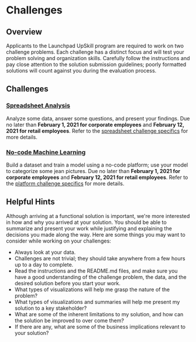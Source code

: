 # Challenges

## Overview

Applicants to the Launchpad UpSkill program are required to work on two challenge problems. Each challenge has a distinct focus and will test your problem solving and organization skills. Carefully follow the instructions and pay close attention to the solution submission guidelines; poorly formatted solutions will count against you during the evaluation process.

## Challenges

### [Spreadsheet Analysis](https://github.com/fellowship/upskill_challenges/tree/main/Spreadsheet)

Analyze some data, answer some questions, and present your findings. Due no later than **February 1, 2021 for corporate employees** and **February 12, 2021 for retail employees**. Refer to the [spreadsheet challenge specifics](https://github.com/fellowship/upskill_challenges/tree/main/Spreadsheet) for more details.

### [No-code Machine Learning](https://github.com/fellowship/upskill_challenges/tree/main/Platform)

Build a dataset and train a model using a no-code platform; use your model to categorize some jean pictures. Due no later than **February 1, 2021 for corporate employees** and **February 12, 2021 for retail employees**. Refer to the [platform challenge specifics](https://github.com/fellowship/upskill_challenges/tree/main/Platform) for more details.

## Helpful Hints

Although arriving at a functional solution is important, we're more interested in how and why you arrived at your solution. You should be able to summarize and present your work while justifying and explaining the decisions you made along the way. Here are some things you may want to consider while working on your challenges:

- Always look at your data.
- Challenges are not trivial; they should take anywhere from a few hours up to a day to complete.
- Read the instructions and the README.md files, and make sure you have a good understanding of the challenge problem, the data, and the desired solution before you start your work.
- What types of visualizations will help me grasp the nature of the problem? 
- What types of visualizations and summaries will help me present my solution to a key stakeholder?
- What are some of the inherent limitations to my solution, and how can the solution be improved to over come them?
- If there are any, what are some of the business implications relevant to your solution? 